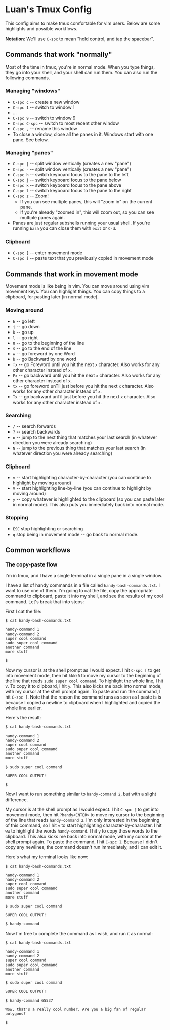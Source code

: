 # Luan's Tmux Config

This config aims to make tmux comfortable for vim users. Below are
some highlights and possible workflows.

**Notation**: We'll use `C-spc` to mean "hold control, and tap the spacebar".

## Commands that work "normally"

Most of the time in tmux, you're in normal mode. When you type things, they go
into your shell, and your shell can run them. You can also run the following
commands.

### Managing "windows"
- `C-spc c` -- create a new window
- `C-spc 1` -- switch to window 1
- ...
- `C-spc 9` -- switch to window 9
- `C-spc C-spc` -- switch to most recent other window
- `C-spc ,` -- rename this window
- To close a window, close all the panes in it. Windows start with one pane. See below.

### Managing "panes"
- `C-spc |` -- split window vertically (creates a new "pane")
- `C-spc -` -- split window vertically (creates a new "pane")
- `C-spc h` -- switch keyboard focus to the pane to the left
- `C-spc j` -- switch keyboard focus to the pane below
- `C-spc k` -- switch keyboard focus to the pane above
- `C-spc l` -- switch keyboard focus to the pane to the right
- `C-spc z` -- Zoom!
  + If you can see multiple panes, this will "zoom in" on the current pane.
  + If you're already "zoomed in", this will zoom out, so you can see multiple
    panes again.
- Panes are just regular subshells running your usual shell. If you're running `bash` you can close them with `exit` or `C-d`.

### Clipboard
- `C-spc [` -- enter movement mode
- `C-spc ]` -- paste text that you previously copied in movement mode

## Commands that work in movement mode

Movement mode is like being in vim. You can move around using vim movement keys.
You can highlight things. You can copy things to a clipboard, for pasting later
(in normal mode).

### Moving around
- `h` -- go left
- `j` -- go down
- `k` -- go up
- `l` -- go right
- `0` -- go to the beginning of the line
- `$` -- go to the end of the line
- `w` -- go foreword by one Word
- `b` -- go Backward by one word
- `fx` -- go Foreword until you hit the next `x` character. Also works for any
          other character instead of `x`.
- `Fx` -- go backward until you hit the next `x` character. Also works for any
          other character instead of `x`.
- `tx` -- go foreword unTil just before you hit the next `x` character. Also
          works for any other character instead of `x`.
- `Tx` -- go backward unTil just before you hit the next `x` character. Also
          works for any other character instead of `x`.

### Searching
- `/` -- search forwards
- `?` -- search backwards
- `n` -- jump to the next thing that matches your last search (in whatever
         direction you were already searching)
- `N` -- jump to the previous thing that matches your last search (in whatever
         direction you were already searching)

### Clipboard
- `v` -- start highlighting character-by-character (you can continue to highlight by moving around)
- `V` -- start highlighting line-by-line (you can continue to highlight by moving around)
- `y` -- copy whatever is highlighted to the clipboard (so you can paste later
         in normal mode). This also puts you immediately back into normal mode.

### Stopping
- `ESC` stop highlighting or searching
- `q` stop being in movement mode -- go back to normal mode.

## Common workflows

### The copy-paste flow

I'm in tmux, and I have a single terminal in a single pane in a single window.

I have a list of handy commands in a file called `handy-bash-commands.txt`. I
want to use one of them. I'm going to cat the file, copy the appropriate command
to clipboard, paste it into my shell, and see the results of my cool command.
Let's break that into steps:

First I cat the file:

```
$ cat handy-bash-commands.txt

handy-command 1
handy-command 2
super cool command
sudo super cool command
another command
more stuff

$
```

Now my cursor is at the shell prompt as I would expect. I hit `C-spc [` to get
into movement mode, then hit `kkkk0` to move my cursor to the beginning of the
line that reads `sudo super cool command`. To highlight the whole line, I hit
`V`. To copy it to clipboard, I hit `y`. This also kicks me back into normal
mode, with my cursor at the shell prompt again. To paste and run the command, I
hit `C-spc ]`. Note that the reason the command runs as soon as I paste is is
because I copied a newline to clipboard when I highlighted and copied the whole
line earlier.

Here's the result:


```
$ cat handy-bash-commands.txt

handy-command 1
handy-command 2
super cool command
sudo super cool command
another command
more stuff

$ sudo super cool command

SUPER COOL OUTPUT!

$
```

Now I want to run something similar to `handy-command 2`, but with a slight
difference.

My cursor is at the shell prompt as I would expect. I hit `C-spc [` to get
into movement mode, then hit `?handy<ENTER>` to move my cursor to the beginning of the
line that reads `handy-command 2`. I'm only interested in the beginning of this
command, so I hit `v` to start highlighting character-by-character. I hit `ww`
to highlight the words `handy-command`. I hit `y` to copy those words to the
clipboard. This also kicks me back into normal mode, with my cursor at the shell
prompt again. To paste the command, I hit `C-spc ]`. Because I didn't copy any
newlines, the command doesn't run immediately, and I can edit it.

Here's what my terminal looks like now:

```
$ cat handy-bash-commands.txt

handy-command 1
handy-command 2
super cool command
sudo super cool command
another command
more stuff

$ sudo super cool command

SUPER COOL OUTPUT!

$ handy-command 
```

Now I'm free to complete the command as I wish, and run it as normal:

```
$ cat handy-bash-commands.txt

handy-command 1
handy-command 2
super cool command
sudo super cool command
another command
more stuff

$ sudo super cool command

SUPER COOL OUTPUT!

$ handy-command 65537

Wow, that's a really cool number. Are you a big fan of regular polygons?

$
```
